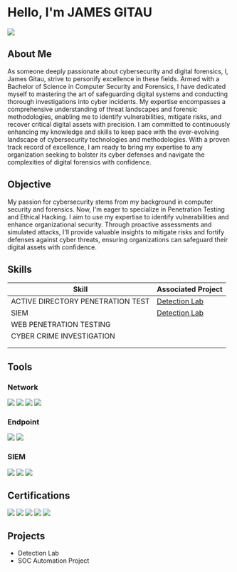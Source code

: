 # Hello, I'm JAMES GITAU
<a href="https://www.linkedin.com/in/james-gitau-gathoni/"><img src="https://img.shields.io/badge/-LinkedIn-0072b1?&style=for-the-badge&logo=linkedin&logoColor=white" /></a>

## About Me

As someone deeply passionate about cybersecurity and digital forensics, I, James Gitau, strive to personify excellence in these fields. Armed with a Bachelor of Science in Computer Security and Forensics, I have dedicated myself to mastering the art of safeguarding digital systems and conducting thorough investigations into cyber incidents. My expertise encompasses a comprehensive understanding of threat landscapes and forensic methodologies, enabling me to identify vulnerabilities, mitigate risks, and recover critical digital assets with precision. I am committed to continuously enhancing my knowledge and skills to keep pace with the ever-evolving landscape of cybersecurity technologies and methodologies. With a proven track record of excellence, I am ready to bring my expertise to any organization seeking to bolster its cyber defenses and navigate the complexities of digital forensics with confidence.

## Objective

My passion for cybersecurity stems from my background in computer security and forensics. Now, I'm eager to specialize in Penetration Testing and Ethical Hacking. I aim to use my expertise to identify vulnerabilities and enhance organizational security. Through proactive assessments and simulated attacks, I'll provide valuable insights to mitigate risks and fortify defenses against cyber threats, ensuring organizations can safeguard their digital assets with confidence.
## Skills

| Skill                                         | Associated Project         |
|-----------------------------------------------|----------------------------|
| ACTIVE DIRECTORY PENETRATION TEST       | <a href="https://github.com/jeymo092/Active-Directory-Lab">Detection Lab</a>|
| SIEM | <a href="https://github.com/jeymo092/Security-Operation-Center-">Detection Lab</a>|
| WEB PENETRATION TESTING       | |
| CYBER CRIME INVESTIGATION    | |
|                   | |
| | |

## Tools

### Network
<div>
    <img src="https://img.shields.io/badge/-Wireshark-1679A7?&style=for-the-badge&logo=Wireshark&logoColor=white" />
    <img src="https://img.shields.io/badge/-Snort-FFA500?&style=for-the-badge&logo=Snort&logoColor=white" />
    <img src="https://img.shields.io/badge/-Suricata-EF3B2D?&style=for-the-badge&logo=Suricata&logoColor=white" />
    <img src="https://img.shields.io/badge/-Zeek-777BB4?&style=for-the-badge&logo=Zeek&logoColor=white" />
</div>

### Endpoint
<div>
    <img src="https://img.shields.io/badge/-Microsoft_Defender_for_Endpoint-00A4EF?&style=for-the-badge&logo=Microsoft&logoColor=white" />
    <img src="https://img.shields.io/badge/-Velociraptor-4B275F?&style=for-the-badge&logo=Velociraptor&logoColor=white" />
</div>

### SIEM
<div>
    <img src="https://img.shields.io/badge/-Microsoft_Sentinel-0078D4?&style=for-the-badge&logo=Microsoft&logoColor=white" />
    <img src="https://img.shields.io/badge/-Splunk-000000?&style=for-the-badge&logo=Splunk&logoColor=white" />
    <img src="https://img.shields.io/badge/-Elastic-005571?&style=for-the-badge&logo=Elastic&logoColor=white" />
</div>

## Certifications
<div>
<img src="https://img.shields.io/badge/-Security%2B-FF0000?&style=for-the-badge&logo=CompTIA&logoColor=white" />
<img src="https://img.shields.io/badge/-Network%2B-007ACC?&style=for-the-badge&logo=CompTIA&logoColor=white" />
<img src="https://img.shields.io/badge/-A%2B-4D4D4D?&style=for-the-badge&logo=CompTIA&logoColor=white" />
<img src="https://img.shields.io/badge/-CDSA-006400?&style=for-the-badge&logoColor=white" />
<img src="https://img.shields.io/badge/-CCD-000080?&style=for-the-badge&logoColor=white" />
</div>

## Projects
- Detection Lab
- SOC Automation Project
